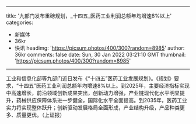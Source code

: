 
---
title: '九部门发布重磅规划，_十四五_医药工业利润总额年均增速8%以上'
categories: 
 - 新媒体
 - 36kr
 - 快讯
headimg: 'https://picsum.photos/400/300?random=8985'
author: 36kr
comments: false
date: Sun, 30 Jan 2022 03:21:10 GMT
thumbnail: 'https://picsum.photos/400/300?random=8985'
---

<div>   
工业和信息化部等九部门近日发布《“十四五”医药工业发展规划》。《规划》要求，“十四五”医药工业利润总额年均增速8%以上。到2025年，主要经济指标实现中高速增长，前沿领域创新成果突出，创新动力增强，产业链现代化水平明显提升，药械供应保障体系进一步健全，国际化水平全面提高。到2035年，医药工业实力将实现整体跃升；创新驱动发展格局全面形成，产业结构升级，产品种类更多、质量更优。（上证报）  
</div>
            